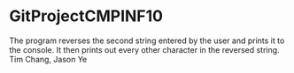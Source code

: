 # GitProjectCMPINF10
The program reverses the second string entered by the user and prints it to the console. It then prints out every other character in the reversed string.
Tim Chang, Jason Ye
